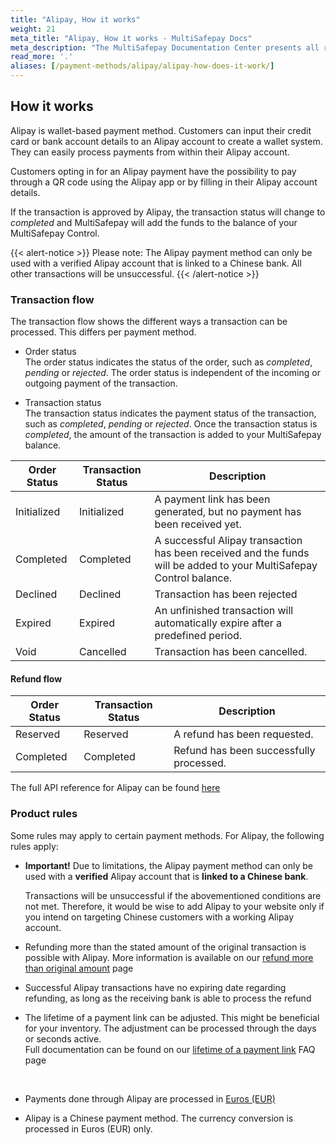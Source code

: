 ```yaml
---
title: "Alipay, How it works"
weight: 21
meta_title: "Alipay, How it works - MultiSafepay Docs"
meta_description: "The MultiSafepay Documentation Center presents all relevant information about our Plugins and API. You can also find support pages for payment methods, tools and general questions as well as the contact details of our Support and Integration Teams."
read_more: '.'
aliases: [/payment-methods/alipay/alipay-how-does-it-work/]
---
```


##  How it works
Alipay is wallet-based payment method. Customers can input their credit card or bank account details to an Alipay account to create a wallet system. They can easily process payments from within their Alipay account.

Customers opting in for an Alipay payment have the possibility to pay through a QR code using the Alipay app or by filling in their Alipay account details.

If the transaction is approved by Alipay, the transaction status will change to _completed_ and MultiSafepay will add the funds to the balance of your MultiSafepay Control.

{{< alert-notice >}} Please note: The Alipay payment method can only be used with a verified Alipay account that is linked to a Chinese bank. All other transactions will be unsuccessful. {{< /alert-notice >}} 


### Transaction flow
The transaction flow shows the different ways a transaction can be processed. This differs per payment method.

* Order status      
The order status indicates the status of the order, such as _completed_, _pending_ or _rejected_. The order status is independent of the incoming or outgoing payment of the transaction.

* Transaction status       
The transaction status indicates the payment status of the transaction, such as _completed_, _pending_ or _rejected_. Once the transaction status is _completed_, the amount of the transaction is added to your MultiSafepay balance.

| Order Status                      | Transaction Status      | Description |
|--------------------------------|-----------|-----------------------------------------------------------------------------------------|
| Initialized | Initialized | A payment link has been generated, but no payment has been received yet.  | 
| Completed   | Completed   | A successful Alipay transaction has been received and the funds will be added to your MultiSafepay Control balance.   | 
| Declined    | Declined    | Transaction has been rejected   | 
| Expired     | Expired     | An unfinished transaction will automatically expire after a predefined period.  | 
| Void        | Cancelled    | Transaction has been cancelled.   | 


#### Refund flow 

| Order Status                      | Transaction Status      | Description |
|--------------------------------|-----------|-----------------------------------------------------------------------------------------|
| Reserved       | Reserved    | A refund has been requested. | 
| Completed      | Completed   | Refund has been successfully processed.  | 


The full API reference for Alipay can be found [here](/api/#alipay)

### Product rules
Some rules may apply to certain payment methods. For Alipay, the following rules apply:

* __Important!__ Due to limitations, the Alipay payment method can only be used with a __verified__ Alipay account that is __linked to a Chinese bank__.

    Transactions will be unsuccessful if the abovementioned conditions are not met. Therefore, it would be wise to add Alipay to your website only if you intend on targeting Chinese customers with a working Alipay account.


* Refunding more than the stated amount of the original transaction is possible with Alipay. More information is available on our [refund more than original amount](/faq/finance/refund-more-than-original-amount) page

* Successful Alipay transactions have no expiring date regarding refunding, as long as the receiving bank is able to process the refund

* The lifetime of a payment link can be adjusted. This might be beneficial for your inventory. The adjustment can be processed through the days or seconds active.   
Full documentation can be found on our [lifetime of a payment link](/faq/api/lifetime-of-a-payment-link) FAQ page
<br>

* Payments done through Alipay are processed in [Euros (EUR)](/faq/general/which-currencies-are-supported-by-multisafepay)

* Alipay is a Chinese payment method. The currency conversion is processed in Euros (EUR) only.
